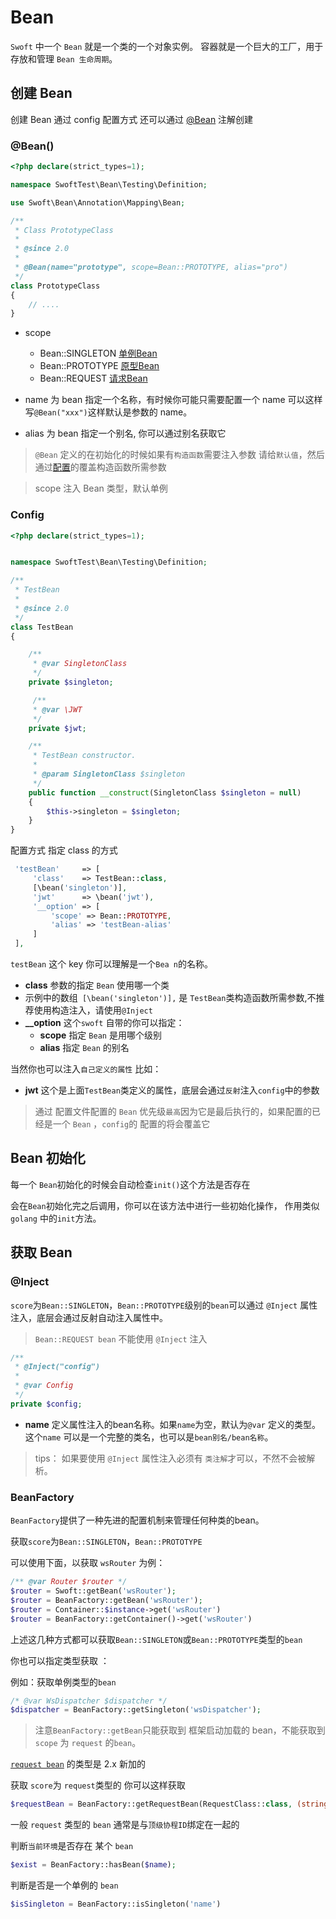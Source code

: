 # Bean

`Swoft` 中一个 `Bean` 就是一个类的一个对象实例。 容器就是一个巨大的工厂，用于存放和管理 `Bean 生命周期`。

## 创建 Bean

创建 Bean 通过 config 配置方式 还可以通过 [@Bean](#@Bean()) 注解创建 

### @Bean()
 
```php
<?php declare(strict_types=1);

namespace SwoftTest\Bean\Testing\Definition;

use Swoft\Bean\Annotation\Mapping\Bean;

/**
 * Class PrototypeClass
 *
 * @since 2.0
 *
 * @Bean(name="prototype", scope=Bean::PROTOTYPE, alias="pro")
 */
class PrototypeClass
{
    // ....
}
```
 - scope
    - Bean::SINGLETON [单例Bean](./singleton.md)
    - Bean::PROTOTYPE [原型Bean](./prototype.md) 
    - Bean::REQUEST  [请求Bean](./request.md)
    
 - name
    为 bean 指定一个名称，有时候你可能只需要配置一个 name 可以这样写`@Bean("xxx")`这样默认是参数的 name。
    
    
 - alias
    为 bean 指定一个别名, 你可以通过别名获取它
    
> `@Bean` 定义的在初始化的时候如果有`构造函数`需要注入参数 请给`默认值`，然后通过[配置](#Config)的覆盖构造函数所需参数    

> scope 注入 Bean 类型，默认单例 

### Config
```php
<?php declare(strict_types=1);


namespace SwoftTest\Bean\Testing\Definition;

/**
 * TestBean
 *
 * @since 2.0
 */
class TestBean
{

    /**
     * @var SingletonClass
     */
    private $singleton;

     /**
     * @var \JWT
     */
    private $jwt;

    /**
     * TestBean constructor.
     *
     * @param SingletonClass $singleton
     */
    public function __construct(SingletonClass $singleton = null)
    {
        $this->singleton = $singleton;
    }
}

```
配置方式 指定 class 的方式
```php
 'testBean'     => [
     'class'    => TestBean::class,
     [\bean('singleton')],
     'jwt'      => \bean('jwt'),
     '__option' => [
         'scope' => Bean::PROTOTYPE,
         'alias' => 'testBean-alias'
     ]
 ],
```
`testBean` 这个 key 你可以理解是一个`Bea n`的名称。
- **class** 参数的指定 `Bean` 使用哪一个类
- 示例中的数组` [\bean('singleton')],` 是 `TestBean`类构造函数所需参数,不推荐使用构造注入，请使用`@Inject`
- **__option** 这个`swoft` 自带的你可以指定：
    - **scope** 指定 `Bean` 是用哪个级别 
    - **alias** 指定 `Bean` 的别名

当然你也可以注入`自己定义的属性` 比如：
- **jwt** 这个是上面`TestBean`类定义的属性，底层会通过`反射`注入`config`中的参数

> 通过 配置文件配置的 `Bean` 优先级`最高`因为它是最后执行的，如果配置的已经是一个 `Bean` ，`config`的 配置的将会覆盖它

## Bean 初始化

每一个 `Bean`初始化的时候会自动检查`init()`这个方法是否存在

会在`Bean`初始化完之后调用，你可以在该方法中进行一些初始化操作， 作用类似 `golang` 中的`init`方法。

## 获取 Bean 
 
### @Inject
`score`为`Bean::SINGLETON`，`Bean::PROTOTYPE`级别的`bean`可以通过 `@Inject` 属性注入，底层会通过反射自动注入属性中。 

> `Bean::REQUEST bean` 不能使用 `@Inject` 注入

```php
/**
 * @Inject("config")
 *
 * @var Config
 */
private $config;
```

- **name** 定义属性注入的bean名称。如果`name`为空，默认为`@var` 定义的类型。
 这个`name` 可以是一个完整的类名，也可以是`bean别名/bean名称`。
 
 
> tips： 如果要使用 `@Inject` 属性注入必须有 `类注解`才可以，不然不会被解析。

### BeanFactory

`BeanFactory`提供了一种先进的配置机制来管理任何种类的bean。

获取`score`为`Bean::SINGLETON`，`Bean::PROTOTYPE`

可以使用下面，以获取 `wsRouter` 为例：
 ```php
/** @var Router $router */
$router = Swoft::getBean('wsRouter');
$router = BeanFactory::getBean('wsRouter');
$router = Container::$instance->get('wsRouter')
$router = BeanFactory::getContainer()->get('wsRouter')
```
上述这几种方式都可以获取`Bean::SINGLETON`或`Bean::PROTOTYPE`类型的`bean`

你也可以指定类型获取 ：

例如：获取单例类型的`bean`
```php
/* @var WsDispatcher $dispatcher */
$dispatcher = BeanFactory::getSingleton('wsDispatcher');

```
 > 注意`BeanFactory::getBean`只能获取到 框架启动加载的 bean，不能获取到 `scope` 为 `request` 的`bean`。
 
 [`request bean`](./request.md) 的类型是 2.x 新加的
 
获取 `score`为 `request`类型的 你可以这样获取
```php
$requestBean = BeanFactory::getRequestBean(RequestClass::class, (string)Co::tid());
```
一般 `request` 类型的 `bean` 通常是与`顶级协程ID`绑定在一起的

判断`当前环境`是否存在 某个 `bean`
```php
$exist = BeanFactory::hasBean($name);
```

判断是否是一个单例的 `bean`
```php
$isSingleton = BeanFactory::isSingleton('name')
```
